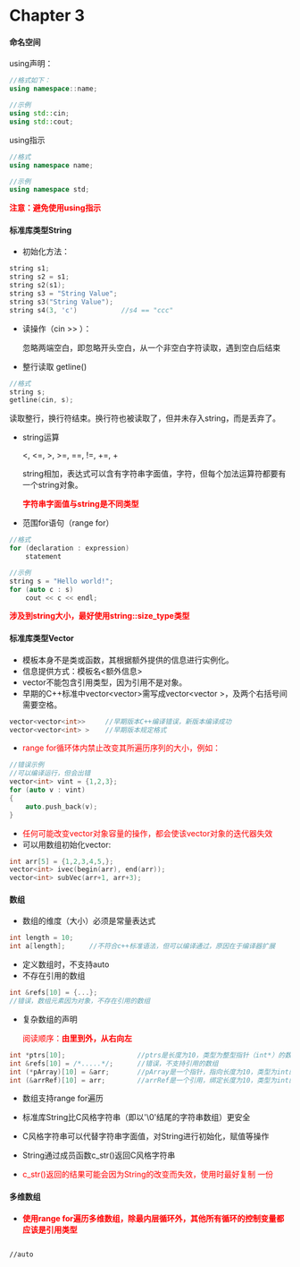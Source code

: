 # Chapter 3

#### 命名空间

using声明：

```c++
//格式如下：
using namespace::name;

//示例
using std::cin;
using std::cout;
```

using指示

```c++
//格式
using namespace name;

//示例
using namespace std;
```

<font color=red>**注意：避免使用using指示**</font>



#### 标准库类型String

- 初始化方法：

```c++
string s1;
string s2 = s1;
string s2(s1);
string s3 = "String Value";
string s3("String Value");
string s4(3, 'c')			//s4 == "ccc"
```



- 读操作（cin >> ）：

  忽略两端空白，即忽略开头空白，从一个非空白字符读取，遇到空白后结束



- 整行读取 getline()

```c++
//格式
string s;
getline(cin, s);
```

读取整行，换行符结束。换行符也被读取了，但并未存入string，而是丢弃了。




- string运算

  <, <=, >, >=, ==, !=, +=, +

  string相加，表达式可以含有字符串字面值，字符，但每个加法运算符都要有一个string对象。

  <font color=red>**字符串字面值与string是不同类型**</font>

  

- 范围for语句（range for）

```c++
//格式
for (declaration : expression)
    statement

//示例
string s = "Hello world!";
for (auto c : s)
    cout << c << endl;
```

<font color=red>**涉及到string大小，最好使用string::size_type类型**</font>



#### 标准库类型Vector

- 模板本身不是类或函数，其根据额外提供的信息进行实例化。
- 信息提供方式：模板名<额外信息>
- vector不能包含引用类型，因为引用不是对象。
- 早期的C++标准中vector<vector<int>>需写成vector<vector<int> >，及两个右括号间需要空格。

```c++
vector<vector<int>>		//早期版本C++编译错误，新版本编译成功
vector<vector<int> >	//早期版本规定格式
```



-  <font color=red>range for循环体内禁止改变其所遍历序列的大小，例如：</font>

```c++
//错误示例
//可以编译运行，但会出错
vector<int> vint = {1,2,3};
for (auto v : vint)
{
    auto.push_back(v);
}
```



- <font color=red>任何可能改变vector对象容量的操作，都会使该vector对象的迭代器失效</font>
- 可以用数组初始化vector:

```c++
int arr[5] = {1,2,3,4,5,};
vector<int> ivec(begin(arr), end(arr));
vector<int> subVec(arr+1, arr+3);
```



#### 数组

- 数组的维度（大小）必须是常量表达式

```c++
int length = 10;
int a[length];		//不符合c++标准语法，但可以编译通过，原因在于编译器扩展 
```



- 定义数组时，不支持auto
- 不存在引用的数组

```c++
int &refs[10] = {...};		
//错误，数组元素因为对象，不存在引用的数组
```



- 复杂数组的声明

  <font color=red>阅读顺序：**由里到外，从右向左**</font>

```c++
int *ptrs[10];					//ptrs是长度为10，类型为整型指针（int*）的数组
int &refs[10] = /*.....*/;		//错误，不支持引用的数组
int (*pArray)[10] = &arr;		//pArray是一个指针，指向长度为10，类型为int的数组
int (&arrRef)[10] = arr;		//arrRef是一个引用，绑定长度为10，类型为int的数组
```



- 数组支持range for遍历



- 标准库String比C风格字符串（即以'\0'结尾的字符串数组）更安全
- C风格字符串可以代替字符串字面值，对String进行初始化，赋值等操作
- String通过成员函数c_str()返回C风格字符串
- <font color=red>c_str()返回的结果可能会因为String的改变而失效，使用时最好复制 一份</font>



#### 多维数组

- <font color=red>**使用range for遍历多维数组，除最内层循环外，其他所有循环的控制变量都应该是引用类型**</font>

```c++

```



```
//auto

```

